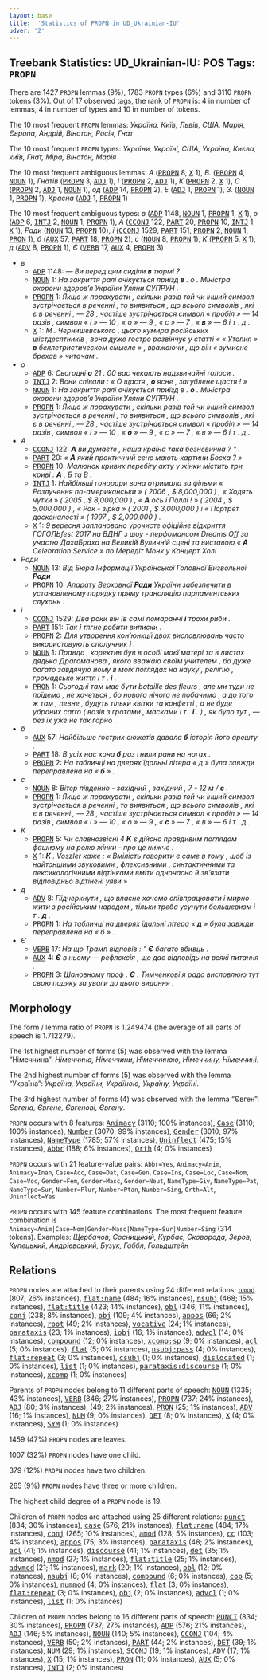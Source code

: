 ```yaml
---
layout: base
title:  'Statistics of PROPN in UD_Ukrainian-IU'
udver: '2'
---
```


## Treebank Statistics: UD_Ukrainian-IU: POS Tags: `PROPN`

There are 1427 `PROPN` lemmas (9%), 1783 `PROPN` types (6%) and 3110 `PROPN` tokens (3%).
Out of 17 observed tags, the rank of `PROPN` is: 4 in number of lemmas, 4 in number of types and 10 in number of tokens.

The 10 most frequent `PROPN` lemmas: <em>Україна, Київ, Львів, США, Марія, Європа, Андрій, Вінстон, Росія, Гнат</em>

The 10 most frequent `PROPN` types:  <em>України, Україні, США, Україна, Києва, київ, Гнат, Міра, Вінстон, Марія</em>

The 10 most frequent ambiguous lemmas: <em>А</em> (<tt><a href="uk_iu-pos-PROPN.html">PROPN</a></tt> 8, <tt><a href="uk_iu-pos-X.html">X</a></tt> 1), <em>В.</em> (<tt><a href="uk_iu-pos-PROPN.html">PROPN</a></tt> 4, <tt><a href="uk_iu-pos-NOUN.html">NOUN</a></tt> 1), <em>Гнатів</em> (<tt><a href="uk_iu-pos-PROPN.html">PROPN</a></tt> 3, <tt><a href="uk_iu-pos-ADJ.html">ADJ</a></tt> 1), <em>І</em> (<tt><a href="uk_iu-pos-PROPN.html">PROPN</a></tt> 2, <tt><a href="uk_iu-pos-ADJ.html">ADJ</a></tt> 1), <em>К</em> (<tt><a href="uk_iu-pos-PROPN.html">PROPN</a></tt> 2, <tt><a href="uk_iu-pos-X.html">X</a></tt> 1), <em>С</em> (<tt><a href="uk_iu-pos-PROPN.html">PROPN</a></tt> 2, <tt><a href="uk_iu-pos-ADJ.html">ADJ</a></tt> 1, <tt><a href="uk_iu-pos-NOUN.html">NOUN</a></tt> 1), <em>од</em> (<tt><a href="uk_iu-pos-ADP.html">ADP</a></tt> 14, <tt><a href="uk_iu-pos-PROPN.html">PROPN</a></tt> 2), <em>Е</em> (<tt><a href="uk_iu-pos-ADJ.html">ADJ</a></tt> 1, <tt><a href="uk_iu-pos-PROPN.html">PROPN</a></tt> 1), <em>З.</em> (<tt><a href="uk_iu-pos-NOUN.html">NOUN</a></tt> 1, <tt><a href="uk_iu-pos-PROPN.html">PROPN</a></tt> 1), <em>Красна</em> (<tt><a href="uk_iu-pos-ADJ.html">ADJ</a></tt> 1, <tt><a href="uk_iu-pos-PROPN.html">PROPN</a></tt> 1)

The 10 most frequent ambiguous types:  <em>в</em> (<tt><a href="uk_iu-pos-ADP.html">ADP</a></tt> 1148, <tt><a href="uk_iu-pos-NOUN.html">NOUN</a></tt> 1, <tt><a href="uk_iu-pos-PROPN.html">PROPN</a></tt> 1, <tt><a href="uk_iu-pos-X.html">X</a></tt> 1), <em>о</em> (<tt><a href="uk_iu-pos-ADP.html">ADP</a></tt> 6, <tt><a href="uk_iu-pos-INTJ.html">INTJ</a></tt> 2, <tt><a href="uk_iu-pos-NOUN.html">NOUN</a></tt> 1, <tt><a href="uk_iu-pos-PROPN.html">PROPN</a></tt> 1), <em>А</em> (<tt><a href="uk_iu-pos-CCONJ.html">CCONJ</a></tt> 122, <tt><a href="uk_iu-pos-PART.html">PART</a></tt> 20, <tt><a href="uk_iu-pos-PROPN.html">PROPN</a></tt> 10, <tt><a href="uk_iu-pos-INTJ.html">INTJ</a></tt> 1, <tt><a href="uk_iu-pos-X.html">X</a></tt> 1), <em>Ради</em> (<tt><a href="uk_iu-pos-NOUN.html">NOUN</a></tt> 13, <tt><a href="uk_iu-pos-PROPN.html">PROPN</a></tt> 10), <em>і</em> (<tt><a href="uk_iu-pos-CCONJ.html">CCONJ</a></tt> 1529, <tt><a href="uk_iu-pos-PART.html">PART</a></tt> 151, <tt><a href="uk_iu-pos-PROPN.html">PROPN</a></tt> 2, <tt><a href="uk_iu-pos-NOUN.html">NOUN</a></tt> 1, <tt><a href="uk_iu-pos-PRON.html">PRON</a></tt> 1), <em>б</em> (<tt><a href="uk_iu-pos-AUX.html">AUX</a></tt> 57, <tt><a href="uk_iu-pos-PART.html">PART</a></tt> 18, <tt><a href="uk_iu-pos-PROPN.html">PROPN</a></tt> 2), <em>с</em> (<tt><a href="uk_iu-pos-NOUN.html">NOUN</a></tt> 8, <tt><a href="uk_iu-pos-PROPN.html">PROPN</a></tt> 1), <em>К</em> (<tt><a href="uk_iu-pos-PROPN.html">PROPN</a></tt> 5, <tt><a href="uk_iu-pos-X.html">X</a></tt> 1), <em>д</em> (<tt><a href="uk_iu-pos-ADV.html">ADV</a></tt> 8, <tt><a href="uk_iu-pos-PROPN.html">PROPN</a></tt> 1), <em>Є</em> (<tt><a href="uk_iu-pos-VERB.html">VERB</a></tt> 17, <tt><a href="uk_iu-pos-AUX.html">AUX</a></tt> 4, <tt><a href="uk_iu-pos-PROPN.html">PROPN</a></tt> 3)


* <em>в</em>
  * <tt><a href="uk_iu-pos-ADP.html">ADP</a></tt> 1148: <em>— Ви перед цим сиділи <b>в</b> тюрмі ?</em>
  * <tt><a href="uk_iu-pos-NOUN.html">NOUN</a></tt> 1: <em>На закриття ралі очікується приїзд <b>в</b> . о . Міністра охорони здоров’я України Уляни СУПРУН .</em>
  * <tt><a href="uk_iu-pos-PROPN.html">PROPN</a></tt> 1: <em>Якщо ж порахувати , скільки разів той чи інший символ зустрічається в реченні , то виявиться , що всього символів , які є в реченні , — 28 , частіше зустрічається символ « пробіл » — 14 разів , символ « і » — 10 , « о » — 9 , « с » — 7 , « <b>в</b> » — 6 і т . д .</em>
  * <tt><a href="uk_iu-pos-X.html">X</a></tt> 1: <em>М . Чернишевського , цього кумира російських шістдесятників , вона дуже гостро розвінчує у статті « « Утопия » <b>в</b> беллетристическом смысле » , вважаючи , що він « зумисне брехав » читачам .</em>
* <em>о</em>
  * <tt><a href="uk_iu-pos-ADP.html">ADP</a></tt> 6: <em>Сьогодні <b>о</b> 21 . 00 вас чекають надзвичайні голоси .</em>
  * <tt><a href="uk_iu-pos-INTJ.html">INTJ</a></tt> 2: <em>Вони співали : « О щастя , <b>о</b> ясне , загублене щастя ! »</em>
  * <tt><a href="uk_iu-pos-NOUN.html">NOUN</a></tt> 1: <em>На закриття ралі очікується приїзд в . <b>о</b> . Міністра охорони здоров’я України Уляни СУПРУН .</em>
  * <tt><a href="uk_iu-pos-PROPN.html">PROPN</a></tt> 1: <em>Якщо ж порахувати , скільки разів той чи інший символ зустрічається в реченні , то виявиться , що всього символів , які є в реченні , — 28 , частіше зустрічається символ « пробіл » — 14 разів , символ « і » — 10 , « <b>о</b> » — 9 , « с » — 7 , « в » — 6 і т . д .</em>
* <em>А</em>
  * <tt><a href="uk_iu-pos-CCONJ.html">CCONJ</a></tt> 122: <em><b>А</b> ви думаєте , наша країна така безневинна ? " .</em>
  * <tt><a href="uk_iu-pos-PART.html">PART</a></tt> 20: <em>« <b>А</b> який практичний сенс мають картини Босха ? »</em>
  * <tt><a href="uk_iu-pos-PROPN.html">PROPN</a></tt> 10: <em>Малюнок кривих перебігу акту у жінки містить три криві : <b>А</b> , Б та В .</em>
  * <tt><a href="uk_iu-pos-INTJ.html">INTJ</a></tt> 1: <em>Найбільші гонорари вона отримала за фільми « Розлучення по-американськи » ( 2006 , $ 8,000,000 ) , « Ходять чутки » ( 2005 , $ 8,000,000 ) , « <b>А</b> ось і Поллі ! » ( 2004 , $ 5,000,000 ) , « Рок - зірка » ( 2001 , $ 3,000,000 ) і « Портрет досконалості » ( 1997 , $ 2,000,000 ) .</em>
  * <tt><a href="uk_iu-pos-X.html">X</a></tt> 1: <em>9 вересня заплановано урочисте офіційне відкриття ГОГОЛЬfest 2017 на ВДНГ з шоу - перфомансом Dreams Off за участю ДахаБраха на Великій Вуличній сцені та виставою « <b>А</b> Celebration Service » по Мередіт Монк у Концерт Холі .</em>
* <em>Ради</em>
  * <tt><a href="uk_iu-pos-NOUN.html">NOUN</a></tt> 13: <em>Від Бюра Інформації Української Головної Визвольної <b>Ради</b></em>
  * <tt><a href="uk_iu-pos-PROPN.html">PROPN</a></tt> 10: <em>Апарату Верховної <b>Ради</b> України забезпечити в установленому порядку пряму трансляцію парламентських слухань .</em>
* <em>і</em>
  * <tt><a href="uk_iu-pos-CCONJ.html">CCONJ</a></tt> 1529: <em>Два роки він їв самі помаранчі <b>і</b> трохи риби .</em>
  * <tt><a href="uk_iu-pos-PART.html">PART</a></tt> 151: <em>Так <b>і</b> тягне робити виписки .</em>
  * <tt><a href="uk_iu-pos-PROPN.html">PROPN</a></tt> 2: <em>Для утворення кон’юнкції двох висловлювань часто використовують сполучник <b>і</b> .</em>
  * <tt><a href="uk_iu-pos-NOUN.html">NOUN</a></tt> 1: <em>Правда , коректив був в особі моєї матері та в листах дядька Драгоманова , якого вважаю своїм учителем , бо дуже багато завдячую йому в моїх поглядах на науку , релігію , громадське життя і т . <b>і</b> .</em>
  * <tt><a href="uk_iu-pos-PRON.html">PRON</a></tt> 1: <em>Сьогодні там має бути bataille des fleurs , але ми туди не поїдемо , не хочеться , бо нового нічого не побачимо , а до того ж там , певне , будуть тільки квітки та конфетті , а не буде убраних carro ( возів з гротами , масками і т . <b>і</b> . ) , як було тут , — без їх уже не так гарно .</em>
* <em>б</em>
  * <tt><a href="uk_iu-pos-AUX.html">AUX</a></tt> 57: <em>Найбільше гострих сюжетів давала <b>б</b> історія його арешту .</em>
  * <tt><a href="uk_iu-pos-PART.html">PART</a></tt> 18: <em>В усіх нас хоча <b>б</b> раз гнили рани на ногах .</em>
  * <tt><a href="uk_iu-pos-PROPN.html">PROPN</a></tt> 2: <em>На табличці на дверях їдальні літера « д » була завжди переправлена на « <b>б</b> » .</em>
* <em>с</em>
  * <tt><a href="uk_iu-pos-NOUN.html">NOUN</a></tt> 8: <em>Вітер південно - західний , західний , 7 - 12 м / <b>с</b> .</em>
  * <tt><a href="uk_iu-pos-PROPN.html">PROPN</a></tt> 1: <em>Якщо ж порахувати , скільки разів той чи інший символ зустрічається в реченні , то виявиться , що всього символів , які є в реченні , — 28 , частіше зустрічається символ « пробіл » — 14 разів , символ « і » — 10 , « о » — 9 , « <b>с</b> » — 7 , « в » — 6 і т . д .</em>
* <em>К</em>
  * <tt><a href="uk_iu-pos-PROPN.html">PROPN</a></tt> 5: <em>Чи славнозвісні 4 <b>К</b> є дійсно правдивим поглядом фашизму на ролю жінки - про це нижче .</em>
  * <tt><a href="uk_iu-pos-X.html">X</a></tt> 1: <em><b>К</b> . Voszler каже : « Вмілість говорити є саме в тому , щоб із найтоншими звуковими , флексивними , синтактичними та лексикологічними відтінками вміти одночасно й зв’язати відповідньо відтінені уяви » .</em>
* <em>д</em>
  * <tt><a href="uk_iu-pos-ADV.html">ADV</a></tt> 8: <em>Підчеркнути , що власне хочемо співпрацювати і мирно жити з російським народом , тільки треба усунути большевизм і т . <b>д</b> .</em>
  * <tt><a href="uk_iu-pos-PROPN.html">PROPN</a></tt> 1: <em>На табличці на дверях їдальні літера « <b>д</b> » була завжди переправлена на « б » .</em>
* <em>Є</em>
  * <tt><a href="uk_iu-pos-VERB.html">VERB</a></tt> 17: <em>На що Трамп відповів : " <b>Є</b> багато вбивць .</em>
  * <tt><a href="uk_iu-pos-AUX.html">AUX</a></tt> 4: <em><b>Є</b> в ньому — рефлєксія , що дає відповідь на всякі питання .</em>
  * <tt><a href="uk_iu-pos-PROPN.html">PROPN</a></tt> 3: <em>Шановному проф . <b>Є</b> . Тимченкові я радо висловлюю тут свою подяку за уваги до цього видання .</em>

## Morphology

The form / lemma ratio of `PROPN` is 1.249474 (the average of all parts of speech is 1.712279).

The 1st highest number of forms (5) was observed with the lemma “Німеччина”: <em>Німеччина, Німеччини, Німеччиною, Німеччину, Німеччині</em>.

The 2nd highest number of forms (5) was observed with the lemma “Україна”: <em>Україна, України, Україною, Україну, Україні</em>.

The 3rd highest number of forms (4) was observed with the lemma “Євген”: <em>Євгена, Євгене, Євгенові, Євгену</em>.

`PROPN` occurs with 8 features: <tt><a href="uk_iu-feat-Animacy.html">Animacy</a></tt> (3110; 100% instances), <tt><a href="uk_iu-feat-Case.html">Case</a></tt> (3110; 100% instances), <tt><a href="uk_iu-feat-Number.html">Number</a></tt> (3070; 99% instances), <tt><a href="uk_iu-feat-Gender.html">Gender</a></tt> (3010; 97% instances), <tt><a href="uk_iu-feat-NameType.html">NameType</a></tt> (1785; 57% instances), <tt><a href="uk_iu-feat-Uninflect.html">Uninflect</a></tt> (475; 15% instances), <tt><a href="uk_iu-feat-Abbr.html">Abbr</a></tt> (188; 6% instances), <tt><a href="uk_iu-feat-Orth.html">Orth</a></tt> (4; 0% instances)

`PROPN` occurs with 21 feature-value pairs: `Abbr=Yes`, `Animacy=Anim`, `Animacy=Inan`, `Case=Acc`, `Case=Dat`, `Case=Gen`, `Case=Ins`, `Case=Loc`, `Case=Nom`, `Case=Voc`, `Gender=Fem`, `Gender=Masc`, `Gender=Neut`, `NameType=Giv`, `NameType=Pat`, `NameType=Sur`, `Number=Plur`, `Number=Ptan`, `Number=Sing`, `Orth=Alt`, `Uninflect=Yes`

`PROPN` occurs with 145 feature combinations.
The most frequent feature combination is `Animacy=Anim|Case=Nom|Gender=Masc|NameType=Sur|Number=Sing` (314 tokens).
Examples: <em>Щербачов, Сосницький, Курбас, Сковорода, Зеров, Купецький, Андрієвський, Бузук, Габбл, Гольдштейн</em>


## Relations

`PROPN` nodes are attached to their parents using 24 different relations: <tt><a href="uk_iu-dep-nmod.html">nmod</a></tt> (807; 26% instances), <tt><a href="uk_iu-dep-flat-name.html">flat:name</a></tt> (484; 16% instances), <tt><a href="uk_iu-dep-nsubj.html">nsubj</a></tt> (468; 15% instances), <tt><a href="uk_iu-dep-flat-title.html">flat:title</a></tt> (423; 14% instances), <tt><a href="uk_iu-dep-obl.html">obl</a></tt> (346; 11% instances), <tt><a href="uk_iu-dep-conj.html">conj</a></tt> (238; 8% instances), <tt><a href="uk_iu-dep-obj.html">obj</a></tt> (109; 4% instances), <tt><a href="uk_iu-dep-appos.html">appos</a></tt> (66; 2% instances), <tt><a href="uk_iu-dep-root.html">root</a></tt> (49; 2% instances), <tt><a href="uk_iu-dep-vocative.html">vocative</a></tt> (24; 1% instances), <tt><a href="uk_iu-dep-parataxis.html">parataxis</a></tt> (23; 1% instances), <tt><a href="uk_iu-dep-iobj.html">iobj</a></tt> (16; 1% instances), <tt><a href="uk_iu-dep-advcl.html">advcl</a></tt> (14; 0% instances), <tt><a href="uk_iu-dep-compound.html">compound</a></tt> (12; 0% instances), <tt><a href="uk_iu-dep-xcomp-sp.html">xcomp:sp</a></tt> (9; 0% instances), <tt><a href="uk_iu-dep-acl.html">acl</a></tt> (5; 0% instances), <tt><a href="uk_iu-dep-flat.html">flat</a></tt> (5; 0% instances), <tt><a href="uk_iu-dep-nsubj-pass.html">nsubj:pass</a></tt> (4; 0% instances), <tt><a href="uk_iu-dep-flat-repeat.html">flat:repeat</a></tt> (3; 0% instances), <tt><a href="uk_iu-dep-csubj.html">csubj</a></tt> (1; 0% instances), <tt><a href="uk_iu-dep-dislocated.html">dislocated</a></tt> (1; 0% instances), <tt><a href="uk_iu-dep-list.html">list</a></tt> (1; 0% instances), <tt><a href="uk_iu-dep-parataxis-discourse.html">parataxis:discourse</a></tt> (1; 0% instances), <tt><a href="uk_iu-dep-xcomp.html">xcomp</a></tt> (1; 0% instances)

Parents of `PROPN` nodes belong to 11 different parts of speech: <tt><a href="uk_iu-pos-NOUN.html">NOUN</a></tt> (1335; 43% instances), <tt><a href="uk_iu-pos-VERB.html">VERB</a></tt> (846; 27% instances), <tt><a href="uk_iu-pos-PROPN.html">PROPN</a></tt> (737; 24% instances), <tt><a href="uk_iu-pos-ADJ.html">ADJ</a></tt> (80; 3% instances),  (49; 2% instances), <tt><a href="uk_iu-pos-PRON.html">PRON</a></tt> (25; 1% instances), <tt><a href="uk_iu-pos-ADV.html">ADV</a></tt> (16; 1% instances), <tt><a href="uk_iu-pos-NUM.html">NUM</a></tt> (9; 0% instances), <tt><a href="uk_iu-pos-DET.html">DET</a></tt> (8; 0% instances), <tt><a href="uk_iu-pos-X.html">X</a></tt> (4; 0% instances), <tt><a href="uk_iu-pos-SYM.html">SYM</a></tt> (1; 0% instances)

1459 (47%) `PROPN` nodes are leaves.

1007 (32%) `PROPN` nodes have one child.

379 (12%) `PROPN` nodes have two children.

265 (9%) `PROPN` nodes have three or more children.

The highest child degree of a `PROPN` node is 19.

Children of `PROPN` nodes are attached using 25 different relations: <tt><a href="uk_iu-dep-punct.html">punct</a></tt> (834; 30% instances), <tt><a href="uk_iu-dep-case.html">case</a></tt> (576; 21% instances), <tt><a href="uk_iu-dep-flat-name.html">flat:name</a></tt> (484; 17% instances), <tt><a href="uk_iu-dep-conj.html">conj</a></tt> (265; 10% instances), <tt><a href="uk_iu-dep-amod.html">amod</a></tt> (128; 5% instances), <tt><a href="uk_iu-dep-cc.html">cc</a></tt> (103; 4% instances), <tt><a href="uk_iu-dep-appos.html">appos</a></tt> (75; 3% instances), <tt><a href="uk_iu-dep-parataxis.html">parataxis</a></tt> (48; 2% instances), <tt><a href="uk_iu-dep-acl.html">acl</a></tt> (41; 1% instances), <tt><a href="uk_iu-dep-discourse.html">discourse</a></tt> (41; 1% instances), <tt><a href="uk_iu-dep-det.html">det</a></tt> (35; 1% instances), <tt><a href="uk_iu-dep-nmod.html">nmod</a></tt> (27; 1% instances), <tt><a href="uk_iu-dep-flat-title.html">flat:title</a></tt> (25; 1% instances), <tt><a href="uk_iu-dep-advmod.html">advmod</a></tt> (21; 1% instances), <tt><a href="uk_iu-dep-mark.html">mark</a></tt> (20; 1% instances), <tt><a href="uk_iu-dep-obl.html">obl</a></tt> (12; 0% instances), <tt><a href="uk_iu-dep-nsubj.html">nsubj</a></tt> (8; 0% instances), <tt><a href="uk_iu-dep-compound.html">compound</a></tt> (6; 0% instances), <tt><a href="uk_iu-dep-cop.html">cop</a></tt> (5; 0% instances), <tt><a href="uk_iu-dep-nummod.html">nummod</a></tt> (4; 0% instances), <tt><a href="uk_iu-dep-flat.html">flat</a></tt> (3; 0% instances), <tt><a href="uk_iu-dep-flat-repeat.html">flat:repeat</a></tt> (3; 0% instances), <tt><a href="uk_iu-dep-obj.html">obj</a></tt> (2; 0% instances), <tt><a href="uk_iu-dep-advcl.html">advcl</a></tt> (1; 0% instances), <tt><a href="uk_iu-dep-list.html">list</a></tt> (1; 0% instances)

Children of `PROPN` nodes belong to 16 different parts of speech: <tt><a href="uk_iu-pos-PUNCT.html">PUNCT</a></tt> (834; 30% instances), <tt><a href="uk_iu-pos-PROPN.html">PROPN</a></tt> (737; 27% instances), <tt><a href="uk_iu-pos-ADP.html">ADP</a></tt> (576; 21% instances), <tt><a href="uk_iu-pos-ADJ.html">ADJ</a></tt> (146; 5% instances), <tt><a href="uk_iu-pos-NOUN.html">NOUN</a></tt> (140; 5% instances), <tt><a href="uk_iu-pos-CCONJ.html">CCONJ</a></tt> (104; 4% instances), <tt><a href="uk_iu-pos-VERB.html">VERB</a></tt> (50; 2% instances), <tt><a href="uk_iu-pos-PART.html">PART</a></tt> (44; 2% instances), <tt><a href="uk_iu-pos-DET.html">DET</a></tt> (39; 1% instances), <tt><a href="uk_iu-pos-NUM.html">NUM</a></tt> (29; 1% instances), <tt><a href="uk_iu-pos-SCONJ.html">SCONJ</a></tt> (19; 1% instances), <tt><a href="uk_iu-pos-ADV.html">ADV</a></tt> (17; 1% instances), <tt><a href="uk_iu-pos-X.html">X</a></tt> (15; 1% instances), <tt><a href="uk_iu-pos-PRON.html">PRON</a></tt> (11; 0% instances), <tt><a href="uk_iu-pos-AUX.html">AUX</a></tt> (5; 0% instances), <tt><a href="uk_iu-pos-INTJ.html">INTJ</a></tt> (2; 0% instances)

